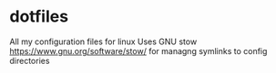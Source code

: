 # dotfiles
All my configuration files for linux
Uses GNU stow https://www.gnu.org/software/stow/ for managng symlinks to config directories
